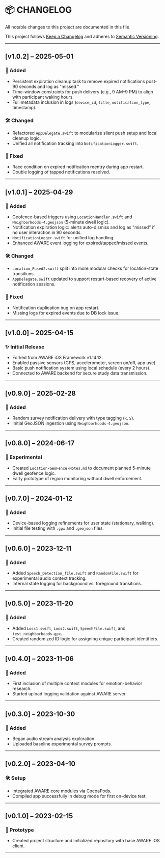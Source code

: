 # 📦 CHANGELOG

All notable changes to this project are documented in this file.

This project follows [Keep a Changelog](https://keepachangelog.com/en/1.0.0/) and adheres to [Semantic Versioning](https://semver.org/spec/v2.0.0.html).

---

## [v1.0.2] – 2025-05-01

### 🚀 Added
- Persistent expiration cleanup task to remove expired notifications post-90 seconds and log as "missed."
- Time-window constraints for push delivery (e.g., 9 AM–9 PM) to align with participant waking hours.
- Full metadata inclusion in logs (`device_id`, `title`, `notification_type`, timestamp).

### 🛠 Changed
- Refactored `AppDelegate.swift` to modularize silent push setup and local cleanup logic.
- Unified all notification tracking into `NotificationLogger.swift`.

### 🐞 Fixed
- Race condition on expired notification reentry during app restart.
- Double logging of tapped notifications resolved.

---

## [v1.0.1] – 2025-04-29

### 🚀 Added
- Geofence-based triggers using `LocationHandler.swift` and `Neighborhoods-4.geojson` (5-minute dwell logic).
- Notification expiration logic: alerts auto-dismiss and log as "missed" if no user interaction in 90 seconds.
- `NotificationLogger.swift` for unified log handling.
- Enhanced AWARE event logging for expired/tapped/missed events.

### 🛠 Changed
- `Location_Fused2.swift` split into more modular checks for location-state transitions.
- `AppDelegate.swift` updated to support restart-based recovery of active notification sessions.

### 🐞 Fixed
- Notification duplication bug on app restart.
- Missing logs for expired events due to DB lock issue.

---

## [v1.0.0] – 2025-04-15

### ✨ Initial Release
- Forked from AWARE iOS Framework v1.14.12.
- Enabled passive sensors (GPS, accelerometer, screen on/off, app use).
- Basic push notification system using local schedule (every 2 hours).
- Connected to AWARE backend for secure study data transmission.

---

## [v0.9.0] – 2025-02-28

### 🚀 Added
- Random survey notification delivery with type tagging (`R`, `S`).
- Initial GeoJSON ingestion using `Neighborhoods-4.geojson`.

---

## [v0.8.0] – 2024-06-17

### 🧪 Experimental
- Created `Location-GeoFence-Notes.md` to document planned 5-minute dwell geofence logic.
- Early prototype of region monitoring without dwell enforcement.

---

## [v0.7.0] – 2024-01-12

### 🚀 Added
- Device-based logging refinements for user state (stationary, walking).
- Initial file testing with `.gpx` and `.geojson` files.

---

## [v0.6.0] – 2023-12-11

### 🚀 Added
- Added `Speech_Detection_file.swift` and `RandomFile.swift` for experimental audio context tracking.
- Internal state logging for background vs. foreground transitions.

---

## [v0.5.0] – 2023-11-20

### 🚀 Added
- Added `Locs1.swift`, `Locs2.swift`, `SpeechFile.swift`, and `test_neighborhoods.gpx`.
- Created randomized ID logic for assigning unique participant identifiers.

---

## [v0.4.0] – 2023-11-06

### 🚀 Added
- First inclusion of multiple context modules for emotion-behavior research.
- Started upload logging validation against AWARE server.

---

## [v0.3.0] – 2023-10-30

### 🚀 Added
- Began audio stream analysis exploration.
- Uploaded baseline experimental survey prompts.

---

## [v0.2.0] – 2023-04-10

### 🛠 Setup
- Integrated AWARE core modules via CocoaPods.
- Compiled app successfully in debug mode for first on-device test.

---

## [v0.1.0] – 2023-02-15

### 🔧 Prototype
- Created project structure and initialized repository with base AWARE iOS client.

---

